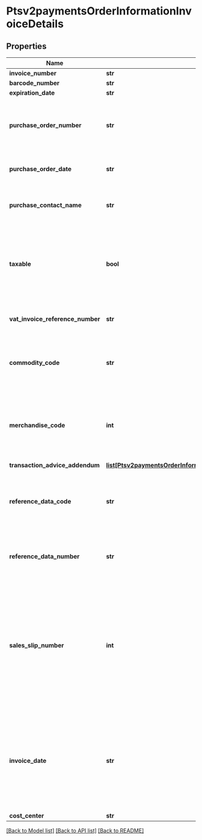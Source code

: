 # Ptsv2paymentsOrderInformationInvoiceDetails

## Properties
Name | Type | Description | Notes
------------ | ------------- | ------------- | -------------
**invoice_number** | **str** | Invoice Number. | [optional] 
**barcode_number** | **str** | Barcode Number. | [optional] 
**expiration_date** | **str** | Expiration Date. | [optional] 
**purchase_order_number** | **str** | Value used by your customer to identify the order. This value is typically a purchase order number. CyberSource recommends that you do not populate the field with all zeros or nines.  For processor-specific information, see the &#x60;user_po&#x60; field in [Level II and Level III Processing Using the SCMP API.](http://apps.cybersource.com/library/documentation/dev_guides/Level_2_3_SCMP_API/html)  | [optional] 
**purchase_order_date** | **str** | Date the order was processed. &#x60;Format: YYYY-MM-DD&#x60;.  For processor-specific information, see the &#x60;purchaser_order_date&#x60; field in [Level II and Level III Processing Using the SCMP API.](http://apps.cybersource.com/library/documentation/dev_guides/Level_2_3_SCMP_API/html)  | [optional] 
**purchase_contact_name** | **str** | The name of the individual or the company contacted for company authorized purchases.  For processor-specific information, see the &#x60;authorized_contact_name&#x60; field in [Level II and Level III Processing Using the SCMP API.](http://apps.cybersource.com/library/documentation/dev_guides/Level_2_3_SCMP_API/html)  | [optional] 
**taxable** | **bool** | Flag that indicates whether an order is taxable. This value must be true if the sum of all _lineItems[].taxAmount_ values &gt; 0.  If you do not include any &#x60;lineItems[].taxAmount&#x60; values in your request, CyberSource does not include &#x60;invoiceDetails.taxable&#x60; in the data it sends to the processor.  For processor-specific information, see the &#x60;tax_indicator&#x60; field in [Level II and Level III Processing Using the SCMP API.](http://apps.cybersource.com/library/documentation/dev_guides/Level_2_3_SCMP_API/html)  Possible values:  - **true**  - **false**  | [optional] 
**vat_invoice_reference_number** | **str** | VAT invoice number associated with the transaction.  For processor-specific information, see the &#x60;vat_invoice_ref_number&#x60; field in [Level II and Level III Processing Using the SCMP API.](http://apps.cybersource.com/library/documentation/dev_guides/Level_2_3_SCMP_API/html)  | [optional] 
**commodity_code** | **str** | International description code of the overall order’s goods or services or the Categorizes purchases for VAT reporting. Contact your acquirer for a list of codes.  For processor-specific information, see the &#x60;summary_commodity_code&#x60; field in [Level II and Level III Processing Using the SCMP API.](http://apps.cybersource.com/library/documentation/dev_guides/Level_2_3_SCMP_API/html)  | [optional] 
**merchandise_code** | **int** | Identifier for the merchandise. This field is supported only on the processors listed in this field description.  #### American Express Direct Possible value: - 1000: Gift card  #### CyberSource through VisaNet This value must be right justified. In Japan, this value is called a _goods code_.  #### JCN Gateway This value must be right justified. In Japan, this value is called a _goods code_.  | [optional] 
**transaction_advice_addendum** | [**list[Ptsv2paymentsOrderInformationInvoiceDetailsTransactionAdviceAddendum]**](Ptsv2paymentsOrderInformationInvoiceDetailsTransactionAdviceAddendum.md) |  | [optional] 
**reference_data_code** | **str** | Code that identifies the value of the &#x60;referenceDataNumber&#x60; field.  For the possible values, see \&quot;Reference Data Codes\&quot; in [Level II and Level III Processing Using the SCMP API.](https://apps.cybersource.com/library/documentation/dev_guides/Level_2_3_SCMP_API/html/).  This field is a pass-through, which means that CyberSource does not verify the value or modify it in any way before sending it to the processor.  | [optional] 
**reference_data_number** | **str** | Reference number. The meaning of this value is identified by the value of the &#x60;referenceDataCode&#x60; field.  This field is a pass-through, which means that CyberSource does not verify the value or modify it in any way before sending it to the processor.  | [optional] 
**sales_slip_number** | **int** | Transaction identifier that is generated. You have the option of printing the sales slip number on the receipt. This field is supported only on Cybersource through Visanet and JCN gateway.  Optional field.  #### Card Present processing message If you included this field in the request, the returned value is the value that you sent in the request. If you did not include this field in the request, the system generated this value for you.  The difference between this reply field and the &#x60;processorInformation.systemTraceAuditNumber&#x60; field is that the system generates the system trace audit number (STAN), and you must print the receipt number on the receipt; whereas you can generate the sales slip number, and you can choose to print the sales slip number on the receipt.  | [optional] 
**invoice_date** | **str** | Date of the tax calculation. Use format YYYYMMDD. You can provide a date in the past if you are calculating tax for a refund and want to know what the tax was on the date the order was placed. You can provide a date in the future if you are calculating the tax for a future date, such as an upcoming tax holiday.  The default is the date, in Pacific time, that the bank receives the request. Keep this in mind if you are in a different time zone and want the tax calculated with the rates that are applicable on a specific date.  #### Tax Calculation Optional field for U.S., Canadian, international tax, and value added taxes.  | [optional] 
**cost_center** | **str** | Cost centre of the merchant | [optional] 

[[Back to Model list]](../README.md#documentation-for-models) [[Back to API list]](../README.md#documentation-for-api-endpoints) [[Back to README]](../README.md)


